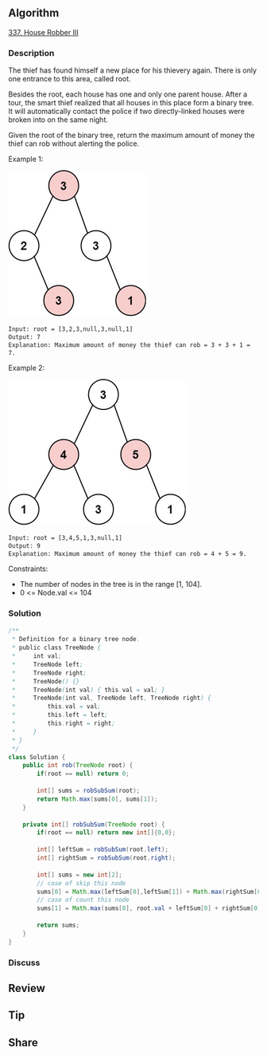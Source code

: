 ## Algorithm

[337. House Robber III](https://leetcode.com/problems/house-robber-iii/)

### Description

The thief has found himself a new place for his thievery again. There is only one entrance to this area, called root.

Besides the root, each house has one and only one parent house. After a tour, the smart thief realized that all houses in this place form a binary tree. It will automatically contact the police if two directly-linked houses were broken into on the same night.

Given the root of the binary tree, return the maximum amount of money the thief can rob without alerting the police.


Example 1:

![](assets/20240510-9953b89c.png)

```
Input: root = [3,2,3,null,3,null,1]
Output: 7
Explanation: Maximum amount of money the thief can rob = 3 + 3 + 1 = 7.
```

Example 2:

![](assets/20240510-336c704d.png)

```
Input: root = [3,4,5,1,3,null,1]
Output: 9
Explanation: Maximum amount of money the thief can rob = 4 + 5 = 9.
```

Constraints:

- The number of nodes in the tree is in the range [1, 104].
- 0 <= Node.val <= 104

### Solution

```java
/**
 * Definition for a binary tree node.
 * public class TreeNode {
 *     int val;
 *     TreeNode left;
 *     TreeNode right;
 *     TreeNode() {}
 *     TreeNode(int val) { this.val = val; }
 *     TreeNode(int val, TreeNode left, TreeNode right) {
 *         this.val = val;
 *         this.left = left;
 *         this.right = right;
 *     }
 * }
 */
class Solution {
    public int rob(TreeNode root) {
        if(root == null) return 0;

        int[] sums = robSubSum(root);
        return Math.max(sums[0], sums[1]);
    }

    private int[] robSubSum(TreeNode root) {
        if(root == null) return new int[]{0,0};

        int[] leftSum = robSubSum(root.left);
        int[] rightSum = robSubSum(root.right);

        int[] sums = new int[2];
        // case of skip this node
        sums[0] = Math.max(leftSum[0],leftSum[1]) + Math.max(rightSum[0],rightSum[1]);  
        // case of count this node
        sums[1] = Math.max(sums[0], root.val + leftSum[0] + rightSum[0]);

        return sums;
    }
}
```

### Discuss

## Review


## Tip


## Share
